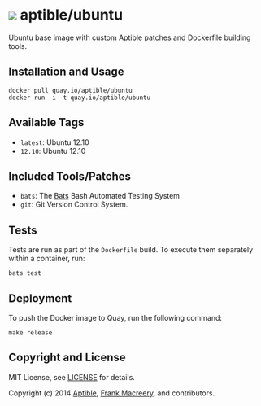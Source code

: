 # ![](https://gravatar.com/avatar/11d3bc4c3163e3d238d558d5c9d98efe?s=64) aptible/ubuntu

Ubuntu base image with custom Aptible patches and Dockerfile building tools.

## Installation and Usage

    docker pull quay.io/aptible/ubuntu
    docker run -i -t quay.io/aptible/ubuntu

## Available Tags

* `latest`: Ubuntu 12.10
* `12.10`: Ubuntu 12.10

## Included Tools/Patches

* `bats`: The [Bats](https://github.com/sstephenson/bats) Bash Automated Testing System
* `git`: Git Version Control System.

## Tests

Tests are run as part of the `Dockerfile` build. To execute them separately within a container, run:

    bats test

## Deployment

To push the Docker image to Quay, run the following command:

    make release

## Copyright and License

MIT License, see [LICENSE](LICENSE.md) for details.

Copyright (c) 2014 [Aptible](https://www.aptible.com), [Frank Macreery](https://github.com/fancyremarker), and contributors.
